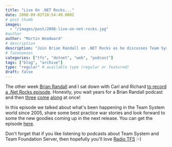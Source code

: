 ```yaml
---
title: "Live On .NET Rocks..."
date: 2008-09-02T18:54:49.000Z
# post thumb
images:
  - "/images/post/2008-live-on-net-rocks.jpg"
#author
author: "Martin Woodward"
# description
description: "Join Brian Randall on .NET Rocks as he discusses Team System's evolution, best practices, and future updates with Carl and Richard."
# Taxonomies
categories: ["tfs", "dotnet", "web", "podcast"]
tags: ["blog", "archive"]
type: "regular" # available type (regular or featured)
draft: false
---
```

[](http://www.dotnetrocks.com/default.aspx?showNum=373) The other week [Brian Randall](http://www.mcwtech.com/cs/blogs/brianr) and I sat down with Carl and Richard [to record a .Net Rocks episode](http://www.dotnetrocks.com/default.aspx?showNum=373).  Honestly, you wait years for a Brian Randall podcast and then [three](http://www.dotnetrocks.com/default.aspx?showNum=373) [come](http://www.dotnetrocks.com/default.aspx?showNum=359) [along](http://www.runasradio.com/default.aspx?showNum=69) at once!  

In this episode we talked about what's been happening in the Team System world since 2005, share some best practice war stories and look forward to some the new goodies coming up in the next release.  You can get the episode [here](http://www.dotnetrocks.com/default.aspx?showNum=373).  

Don't forget that if you like listening to podcasts about Team System and Team Foundation Server, then hopefully you'll love [Radio TFS](http://www.radiotfs.com/) :-)